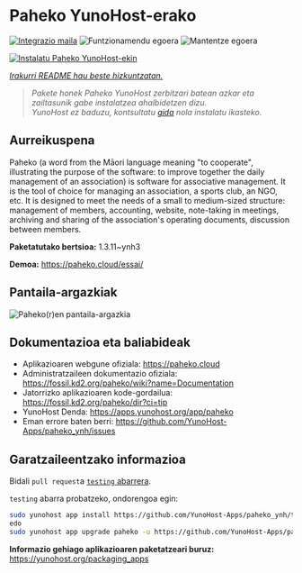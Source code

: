 <!--
Ohart ongi: README hau automatikoki sortu da <https://github.com/YunoHost/apps/tree/master/tools/readme_generator>ri esker
EZ editatu eskuz.
-->

# Paheko YunoHost-erako

[![Integrazio maila](https://dash.yunohost.org/integration/paheko.svg)](https://ci-apps.yunohost.org/ci/apps/paheko/) ![Funtzionamendu egoera](https://ci-apps.yunohost.org/ci/badges/paheko.status.svg) ![Mantentze egoera](https://ci-apps.yunohost.org/ci/badges/paheko.maintain.svg)

[![Instalatu Paheko YunoHost-ekin](https://install-app.yunohost.org/install-with-yunohost.svg)](https://install-app.yunohost.org/?app=paheko)

*[Irakurri README hau beste hizkuntzatan.](./ALL_README.md)*

> *Pakete honek Paheko YunoHost zerbitzari batean azkar eta zailtasunik gabe instalatzea ahalbidetzen dizu.*  
> *YunoHost ez baduzu, kontsultatu [gida](https://yunohost.org/install) nola instalatu ikasteko.*

## Aurreikuspena

Paheko (a word from the Māori language meaning "to cooperate", illustrating the purpose of the software: to improve together the daily management of an association) is software for associative management. It is the tool of choice for managing an association, a sports club, an NGO, etc. It is designed to meet the needs of a small to medium-sized structure: management of members, accounting, website, note-taking in meetings, archiving and sharing of the association's operating documents, discussion between members. 


**Paketatutako bertsioa:** 1.3.11~ynh3

**Demoa:** <https://paheko.cloud/essai/>

## Pantaila-argazkiak

![Paheko(r)en pantaila-argazkia](./doc/screenshots/screenshot.png)

## Dokumentazioa eta baliabideak

- Aplikazioaren webgune ofiziala: <https://paheko.cloud>
- Administratzaileen dokumentazio ofiziala: <https://fossil.kd2.org/paheko/wiki?name=Documentation>
- Jatorrizko aplikazioaren kode-gordailua: <https://fossil.kd2.org/paheko/dir?ci=tip>
- YunoHost Denda: <https://apps.yunohost.org/app/paheko>
- Eman errore baten berri: <https://github.com/YunoHost-Apps/paheko_ynh/issues>

## Garatzaileentzako informazioa

Bidali `pull request`a [`testing` abarrera](https://github.com/YunoHost-Apps/paheko_ynh/tree/testing).

`testing` abarra probatzeko, ondorengoa egin:

```bash
sudo yunohost app install https://github.com/YunoHost-Apps/paheko_ynh/tree/testing --debug
edo
sudo yunohost app upgrade paheko -u https://github.com/YunoHost-Apps/paheko_ynh/tree/testing --debug
```

**Informazio gehiago aplikazioaren paketatzeari buruz:** <https://yunohost.org/packaging_apps>
